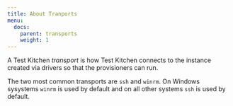 ```yaml
---
title: About Tranports
menu:
  docs:
    parent: transports
    weight: 1
---
```


A Test Kitchen *transport* is how Test Kitchen connects to the instance created via drivers so that the provisioners can run.

The two most common transports are `ssh` and `winrm`. On Windows sysystems `winrm` is used by default and on all other systems `ssh` is used by default.
